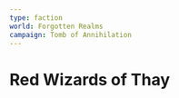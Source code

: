 ```yaml
---
type: faction
world: Forgotten Realms
campaign: Tomb of Annihilation
---
```


# Red Wizards of Thay
